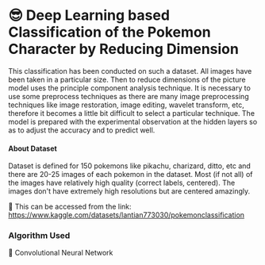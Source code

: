 
# 😎 Deep Learning based Classification of the Pokemon Character by Reducing Dimension
This classification has been conducted on such a dataset. All images have been taken in a particular size. Then to reduce dimensions of the picture model uses the principle component analysis technique. It is necessary to use some preprocess techniques as there are many image preprocessing techniques like image restoration, image editing, wavelet transform, etc, therefore it becomes a little bit difficult to select a particular technique. The model is prepared with the experimental observation at the hidden layers so as to adjust the accuracy and to predict well.
#### About Dataset

Dataset is defined for 150 pokemons like pikachu, charizard, ditto, etc and there are 20-25 images of each pokemon in the dataset. Most (if not all) of the images have relatively high quality (correct labels, centered). The images don't have extremely high resolutions but are centered amazingly.

🎯 This can be accessed from the link: 
https://www.kaggle.com/datasets/lantian773030/pokemonclassification

### Algorithm Used

🎯 Convolutional Neural Network
